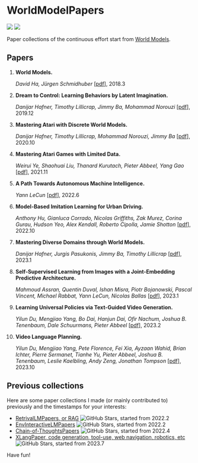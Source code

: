 # WorldModelPapers
![](https://img.shields.io/github/last-commit/Timothyxxx/WorldModelPapers?color=green)
![](https://img.shields.io/badge/PRs-Welcome-red) 

Paper collections of the continuous effort start from [World Models](https://arxiv.org/abs/1803.10122).

## Papers
1. **World Models.** 

    *David Ha, Jürgen Schmidhuber*  [[pdf](https://arxiv.org/abs/1803.10122)], 2018.3

2. **Dream to Control: Learning Behaviors by Latent Imagination.** 

    *Danijar Hafner, Timothy Lillicrap, Jimmy Ba, Mohammad Norouzi*  [[pdf](https://arxiv.org/abs/1912.01603)], 2019.12

3. **Mastering Atari with Discrete World Models.** 

    *Danijar Hafner, Timothy Lillicrap, Mohammad Norouzi, Jimmy Ba*  [[pdf](https://arxiv.org/abs/2010.02193)], 2020.10

4. **Mastering Atari Games with Limited Data.** 

    *Weirui Ye, Shaohuai Liu, Thanard Kurutach, Pieter Abbeel, Yang Gao*  [[pdf](https://arxiv.org/abs/2111.00210)], 2021.11

5. **A Path Towards Autonomous Machine Intelligence.** 

    *Yann LeCun*  [[pdf](https://openreview.net/pdf?id=BZ5a1r-kVsf)], 2022.6

6. **Model-Based Imitation Learning for Urban Driving.** 

    *Anthony Hu, Gianluca Corrado, Nicolas Griffiths, Zak Murez, Corina Gurau, Hudson Yeo, Alex Kendall, Roberto Cipolla, Jamie Shotton*  [[pdf](https://arxiv.org/abs/2210.07729)], 2022.10

7. **Mastering Diverse Domains through World Models.** 

    *Danijar Hafner, Jurgis Pasukonis, Jimmy Ba, Timothy Lillicrap*  [[pdf](https://arxiv.org/abs/2301.04104)], 2023.1

8. **Self-Supervised Learning from Images with a Joint-Embedding Predictive Architecture.** 

    *Mahmoud Assran, Quentin Duval, Ishan Misra, Piotr Bojanowski, Pascal Vincent, Michael Rabbat, Yann LeCun, Nicolas Ballas*  [[pdf](https://arxiv.org/abs/2301.08243)], 2023.1

9. **Learning Universal Policies via Text-Guided Video Generation.** 

    *Yilun Du, Mengjiao Yang, Bo Dai, Hanjun Dai, Ofir Nachum, Joshua B. Tenenbaum, Dale Schuurmans, Pieter Abbeel*  [[pdf](https://arxiv.org/abs/2302.00111)], 2023.2

10. **Video Language Planning.** 

    *Yilun Du, Mengjiao Yang, Pete Florence, Fei Xia, Ayzaan Wahid, Brian Ichter, Pierre Sermanet, Tianhe Yu, Pieter Abbeel, Joshua B. Tenenbaum, Leslie Kaelbling, Andy Zeng, Jonathan Tompson*  [[pdf](https://arxiv.org/abs/2310.10625)], 2023.10


## Previous collections
Here are some paper collections I made (or mainly contributed to) previously and the timestamps for your interests:

- [RetrivalLMPapers, or RAG](https://github.com/Timothyxxx/RetrivalLMPapers) <img alt="GitHub Stars" src="https://img.shields.io/github/stars/Timothyxxx/RetrivalLMPapers?style=social" />, started from 2022.2
- [EnvInteractiveLMPapers](https://github.com/Timothyxxx/EnvInteractiveLMPapers) <img alt="GitHub Stars" src="https://img.shields.io/github/stars/Timothyxxx/EnvInteractiveLMPapers?style=social" />, started from 2022.2
- [Chain-of-ThoughtsPapers](https://github.com/Timothyxxx/Chain-of-ThoughtsPapers) <img alt="GitHub Stars" src="https://img.shields.io/github/stars/Timothyxxx/Chain-of-ThoughtsPapers?style=social" />, started from 2022.4
- [XLangPaper, code generation, tool-use, web navigation, robotics, etc](https://github.com/xlang-ai/xlang-paper-reading) <img alt="GitHub Stars" src="https://img.shields.io/github/stars/xlang-ai/xlang-paper-reading?style=social" />, started from 2023.7

Have fun!

